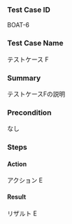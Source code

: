 ### Test Case ID
BOAT-6

### Test Case Name
テストケース F

### Summary
テストケースFの説明

### Precondition
なし

### Steps

#### Action
アクション E
#### Result
リザルト E
